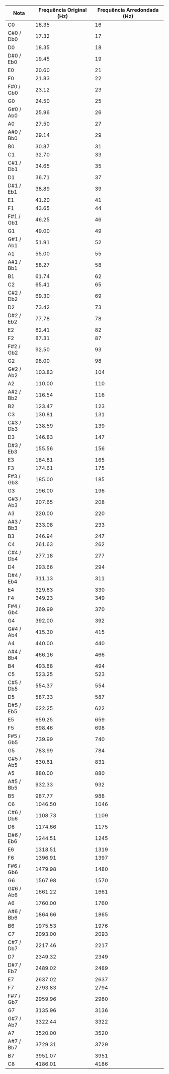 | Nota       | Frequência Original (Hz) | Frequência Arredondada (Hz) |
|------------|---------------------------|------------------------------|
| C0         | 16.35                     | 16                           |
| C#0 / Db0  | 17.32                     | 17                           |
| D0         | 18.35                     | 18                           |
| D#0 / Eb0  | 19.45                     | 19                           |
| E0         | 20.60                     | 21                           |
| F0         | 21.83                     | 22                           |
| F#0 / Gb0  | 23.12                     | 23                           |
| G0         | 24.50                     | 25                           |
| G#0 / Ab0  | 25.96                     | 26                           |
| A0         | 27.50                     | 27                           |
| A#0 / Bb0  | 29.14                     | 29                           |
| B0         | 30.87                     | 31                           |
| C1         | 32.70                     | 33                           |
| C#1 / Db1  | 34.65                     | 35                           |
| D1         | 36.71                     | 37                           |
| D#1 / Eb1  | 38.89                     | 39                           |
| E1         | 41.20                     | 41                           |
| F1         | 43.65                     | 44                           |
| F#1 / Gb1  | 46.25                     | 46                           |
| G1         | 49.00                     | 49                           |
| G#1 / Ab1  | 51.91                     | 52                           |
| A1         | 55.00                     | 55                           |
| A#1 / Bb1  | 58.27                     | 58                           |
| B1         | 61.74                     | 62                           |
| C2         | 65.41                     | 65                           |
| C#2 / Db2  | 69.30                     | 69                           |
| D2         | 73.42                     | 73                           |
| D#2 / Eb2  | 77.78                     | 78                           |
| E2         | 82.41                     | 82                           |
| F2         | 87.31                     | 87                           |
| F#2 / Gb2  | 92.50                     | 93                           |
| G2         | 98.00                     | 98                           |
| G#2 / Ab2  | 103.83                    | 104                          |
| A2         | 110.00                    | 110                          |
| A#2 / Bb2  | 116.54                    | 116                          |
| B2         | 123.47                    | 123                          |
| C3         | 130.81                    | 131                          |
| C#3 / Db3  | 138.59                    | 139                          |
| D3         | 146.83                    | 147                          |
| D#3 / Eb3  | 155.56                    | 156                          |
| E3         | 164.81                    | 165                          |
| F3         | 174.61                    | 175                          |
| F#3 / Gb3  | 185.00                    | 185                          |
| G3         | 196.00                    | 196                          |
| G#3 / Ab3  | 207.65                    | 208                          |
| A3         | 220.00                    | 220                          |
| A#3 / Bb3  | 233.08                    | 233                          |
| B3         | 246.94                    | 247                          |
| C4         | 261.63                    | 262                          |
| C#4 / Db4  | 277.18                    | 277                          |
| D4         | 293.66                    | 294                          |
| D#4 / Eb4  | 311.13                    | 311                          |
| E4         | 329.63                    | 330                          |
| F4         | 349.23                    | 349                          |
| F#4 / Gb4  | 369.99                    | 370                          |
| G4         | 392.00                    | 392                          |
| G#4 / Ab4  | 415.30                    | 415                          |
| A4         | 440.00                    | 440                          |
| A#4 / Bb4  | 466.16                    | 466                          |
| B4         | 493.88                    | 494                          |
| C5         | 523.25                    | 523                          |
| C#5 / Db5  | 554.37                    | 554                          |
| D5         | 587.33                    | 587                          |
| D#5 / Eb5  | 622.25                    | 622                          |
| E5         | 659.25                    | 659                          |
| F5         | 698.46                    | 698                          |
| F#5 / Gb5  | 739.99                    | 740                          |
| G5         | 783.99                    | 784                          |
| G#5 / Ab5  | 830.61                    | 831                          |
| A5         | 880.00                    | 880                          |
| A#5 / Bb5  | 932.33                    | 932                          |
| B5         | 987.77                    | 988                          |
| C6         | 1046.50                   | 1046                         |
| C#6 / Db6  | 1108.73                   | 1109                         |
| D6         | 1174.66                   | 1175                         |
| D#6 / Eb6  | 1244.51                   | 1245                         |
| E6         | 1318.51                   | 1319                         |
| F6         | 1396.91                   | 1397                         |
| F#6 / Gb6  | 1479.98                   | 1480                         |
| G6         | 1567.98                   | 1570                         |
| G#6 / Ab6  | 1661.22                   | 1661                         |
| A6         | 1760.00                   | 1760                         |
| A#6 / Bb6  | 1864.66                   | 1865                         |
| B6         | 1975.53                   | 1976                         |
| C7         | 2093.00                   | 2093                         |
| C#7 / Db7  | 2217.46                   | 2217                         |
| D7         | 2349.32                   | 2349                         |
| D#7 / Eb7  | 2489.02                   | 2489                         |
| E7         | 2637.02                   | 2637                         |
| F7         | 2793.83                   | 2794                         |
| F#7 / Gb7  | 2959.96                   | 2960                         |
| G7         | 3135.96                   | 3136                         |
| G#7 / Ab7  | 3322.44                   | 3322                         |
| A7         | 3520.00                   | 3520                         |
| A#7 / Bb7  | 3729.31                   | 3729                         |
| B7         | 3951.07                   | 3951                         |
| C8         | 4186.01                   | 4186                         |
